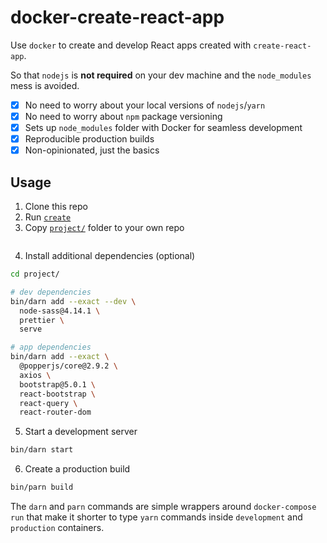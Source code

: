 # docker-create-react-app

Use `docker` to create and develop React apps created with `create-react-app`.

So that `nodejs` is **not required** on your dev machine and the `node_modules` mess is avoided.

- [x] No need to worry about your local versions of `nodejs`/`yarn`
- [x] No need to worry about `npm` package versioning 
- [x] Sets up `node_modules` folder with Docker for seamless development 
- [x] Reproducible production builds 
- [x] Non-opinionated, just the basics

## Usage

1. Clone this repo
2. Run [`create`](./create)
3. Copy [`project/`](./project) folder to your own repo

```

```

4. Install additional dependencies (optional)

```sh
cd project/

# dev dependencies
bin/darn add --exact --dev \
  node-sass@4.14.1 \
  prettier \
  serve

# app dependencies
bin/darn add --exact \
  @popperjs/core@2.9.2 \
  axios \
  bootstrap@5.0.1 \
  react-bootstrap \
  react-query \
  react-router-dom
```

5. Start a development server

```sh
bin/darn start
```

6. Create a production build 

```sh
bin/parn build
```

The `darn` and  `parn` commands are simple wrappers around `docker-compose run` that make it shorter to type `yarn` commands inside `development` and `production` containers.

